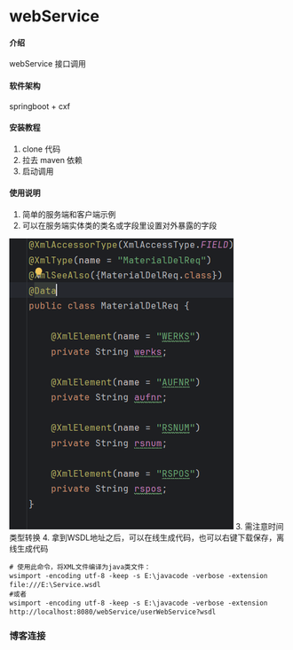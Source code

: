 # webService

#### 介绍
webService 接口调用

#### 软件架构
springboot + cxf


#### 安装教程

1.  clone 代码
2.  拉去 maven 依赖
3.  启动调用

#### 使用说明

1.  简单的服务端和客户端示例
2.  可以在服务端实体类的类名或字段里设置对外暴露的字段

![img.png](img.png)
3. 需注意时间类型转换
4. 拿到WSDL地址之后，可以在线生成代码，也可以右键下载保存，离线生成代码
```shell
# 使用此命令，将XML文件编译为java类文件：
wsimport -encoding utf-8 -keep -s E:\javacode -verbose -extension file:///E:\Service.wsdl
#或者 
wsimport -encoding utf-8 -keep -s E:\javacode -verbose -extension http://localhost:8080/webService/userWebService?wsdl
```

### 博客连接



